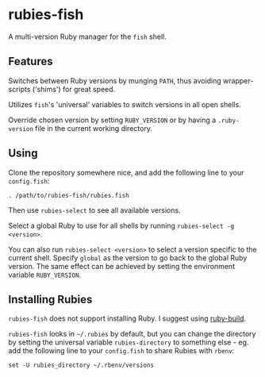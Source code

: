 # rubies-fish

A multi-version Ruby manager for the `fish` shell.


## Features

Switches between Ruby versions by munging `PATH`, thus avoiding
wrapper-scripts ('shims') for great speed.

Utilizes `fish`'s 'universal' variables to switch versions in all
open shells.

Override chosen version by setting `RUBY_VERSION` or by having a
`.ruby-version` file in the current working directory.


## Using

Clone the repository somewhere nice, and add the following line to
your `config.fish`:

	. /path/to/rubies-fish/rubies.fish

Then use `rubies-select` to see all available versions.

Select a global Ruby to use for all shells by running
`rubies-select -g <version>`.

You can also run `rubies-select <version>` to select a version
specific to the current shell. Specify `global` as the version
to go back to the global Ruby version. The same effect can be
achieved by setting the environment variable `RUBY_VERSION`.


## Installing Rubies

`rubies-fish` does not support installing Ruby. I suggest using
[ruby-build](https://github.com/sstephenson/ruby-build).

`rubies-fish` looks in `~/.rubies` by default, but you can change
the directory by setting the universal variable `rubies-directory`
to something else - eg. add the following line to your `config.fish`
to share Rubies with `rbenv`:

	set -U rubies_directory ~/.rbenv/versions
